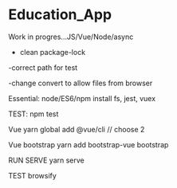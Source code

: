 # Education_App

Work in progres...JS/Vue/Node/async

- clean package-lock

-correct path for test

-change convert to allow files from browser

Essential: node/ES6/npm install fs, jest, vuex

TEST:
npm test

Vue
yarn global add @vue/cli // choose 2

Vue bootstrap
yarn add bootstrap-vue bootstrap

RUN SERVE
yarn serve

TEST browsify
